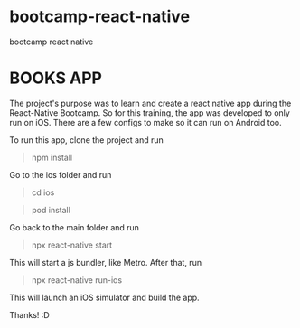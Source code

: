 # bootcamp-react-native
bootcamp react native

# BOOKS APP

The project's purpose was to learn and create a react native app during the React-Native Bootcamp.
So for this training, the app was developed to only run on iOS. There are a few configs to make so it can run on Android too.

To run this app, clone the project and run

>npm install

Go to the ios folder and run

> cd ios

> pod install

Go back to the main folder and run

> npx react-native start

This will start a js bundler, like Metro. After that, run

> npx react-native run-ios

This will launch an iOS simulator and build the app. 

Thanks! :D

